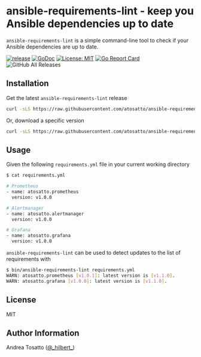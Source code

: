 # ansible-requirements-lint - keep you Ansible dependencies up to date

`ansible-requirements-lint` is a simple command-line tool to check if your Ansible dependencies are up to date.

[![release](https://github.com/atosatto/ansible-requirements-lint/workflows/release/badge.svg)](https://github.com/atosatto/ansible-requirements-lint/actions?query=workflow%3Arelease)
[![GoDoc](https://godoc.org/github.com/atosatto/ansible-requirements-lint?status.svg)](https://godoc.org/github.com/atosatto/ansible-requirements-lint)
[![License: MIT](https://img.shields.io/badge/License-MIT-yellow.svg)](https://opensource.org/licenses/MIT)
[![Go Report Card](https://goreportcard.com/badge/github.com/atosatto/ansible-requirements-lint)](https://goreportcard.com/report/github.com/atosatto/ansible-requirements-lint)
![GitHub All Releases](https://img.shields.io/github/downloads/atosatto/ansible-requirements-lint/total)

## Installation

Get the latest `ansible-requirements-lint` release

```bash
curl -sLS https://raw.githubusercontent.com/atosatto/ansible-requirements-lint/master/contrib/install.sh | sh
```

Or, download a specific version

```bash
curl -sLS https://raw.githubusercontent.com/atosatto/ansible-requirements-lint/master/contrib/install.sh | VERSION=v1.0.0 sh
```

## Usage

Given the following `requirements.yml` file in your current working directory

```bash
$ cat requirements.yml

# Prometheus
- name: atosatto.prometheus
  version: v1.0.0

# Alertmanager
- name: atosatto.alertmanager
  version: v1.0.0

# Grafana
- name: atosatto.grafana
  version: v1.0.0
```

`ansible-requirements-lint` can be used to detect updates to the list of requirements with

```bash
$ bin/ansible-requirements-lint requirements.yml
WARN: atosatto.prometheus [v1.0.1]: latest version is [v1.1.0].
WARN: atosatto.grafana [v1.0.0]: latest version is [v1.1.0].
```

## License

MIT

## Author Information

Andrea Tosatto ([@\_hilbert\_](https://twitter.com/_hilbert_))
